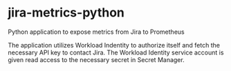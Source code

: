 # jira-metrics-python
Python application to expose metrics from Jira to Prometheus

The application utilizes Workload Indentity to authorize itself and fetch the necessary API key to contact Jira. The Workload Identity service account is given read access to the necessary secret in Secret Manager.
